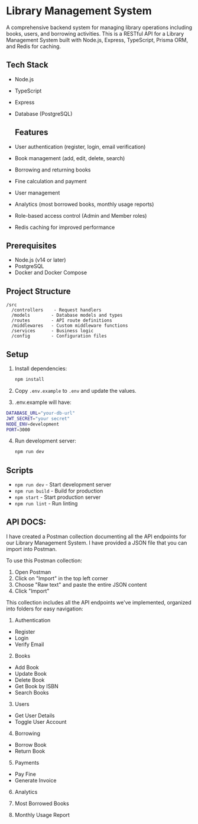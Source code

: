 # Library Management System

A comprehensive backend system for managing library operations including books, users, and borrowing activities.
This is a RESTful API for a Library Management System built with Node.js, Express, TypeScript, Prisma ORM, and Redis for caching.

## Tech Stack

- Node.js
- TypeScript
- Express
- Database (PostgreSQL)

  ## Features

- User authentication (register, login, email verification)
- Book management (add, edit, delete, search)
- Borrowing and returning books
- Fine calculation and payment
- User management
- Analytics (most borrowed books, monthly usage reports)
- Role-based access control (Admin and Member roles)
- Redis caching for improved performance

## Prerequisites

- Node.js (v14 or later)
- PostgreSQL
- Docker and Docker Compose

## Project Structure

```
/src
  /controllers    - Request handlers
  /models        - Database models and types
  /routes        - API route definitions
  /middlewares   - Custom middleware functions
  /services      - Business logic
  /config        - Configuration files
```

## Setup

1. Install dependencies:
   ```bash
   npm install
   ```

2. Copy `.env.example` to `.env` and update the values.


4.  .env.example will have:
```bash
DATABASE_URL="your-db-url"
JWT_SECRET="your secret"
NODE_ENV=development
PORT=3000
   ```

4. Run development server:
   ```bash
   npm run dev
   ```

## Scripts

- `npm run dev` - Start development server
- `npm run build` - Build for production
- `npm start` - Start production server
- `npm run lint` - Run linting

## API DOCS:
I have created a Postman collection documenting all the API endpoints for our Library Management System. I have  provided  a JSON file that you can import into Postman.



To use this Postman collection:

1. Open Postman
2. Click on "Import" in the top left corner
3. Choose "Raw text" and paste the entire JSON content
4. Click "Import"


This collection includes all the API endpoints we've implemented, organized into folders for easy navigation:

1. Authentication

- Register
- Login
- Verify Email



2. Books

- Add Book
- Update Book
- Delete Book
- Get Book by ISBN
- Search Books



3. Users

- Get User Details
- Toggle User Account



4. Borrowing

- Borrow Book
- Return Book



5. Payments

- Pay Fine
- Generate Invoice


6. Analytics

1. Most Borrowed Books
2. Monthly Usage Report
